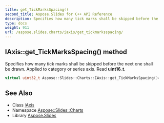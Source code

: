 ```yaml
---
title: get_TickMarksSpacing()
second_title: Aspose.Slides for C++ API Reference
description: Specifies how many tick marks shall be skipped before the next one shall be drawn. Applied to category or series axis. Read uint16_t.
type: docs
weight: 911
url: /aspose.slides.charts/iaxis/get_tickmarksspacing/
---
```

## IAxis::get_TickMarksSpacing() method


Specifies how many tick marks shall be skipped before the next one shall be drawn. Applied to category or series axis. Read **uint16_t**.

```cpp
virtual uint32_t Aspose::Slides::Charts::IAxis::get_TickMarksSpacing()=0
```

## See Also

* Class [IAxis](../)
* Namespace [Aspose::Slides::Charts](../../)
* Library [Aspose.Slides](../../../)